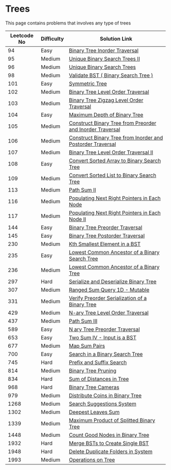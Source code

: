 # Trees

This page contains problems that involves any type of trees

| Leetcode No | Difficulty | Solution Link                                                                                                                                                                              |
| ----------- | ---------- | ------------------------------------------------------------------------------------------------------------------------------------------------------------------------------------------ |
| 94          | Easy       | [Binary Tree Inorder Traversal](../difficulty-based-problem-index/leetcode-easy/leetcode-94-binary-tree-inorder-traversal.md)                                                              |
| 95          | Medium     | [Unique Binary Search Trees II](../difficulty-based-problem-index/leetcode-medium/leetcode-95-unique-binary-search-trees-ii.md)                                                            |
| 96          | Medium     | [Unique Binary Search Trees](../difficulty-based-problem-index/leetcode-medium/leetcode-96-unique-binary-search-trees.md)                                                                  |
| 98          | Medium     | [Validate BST ( Binary Search Tree )](../difficulty-based-problem-index/leetcode-medium/leetcode-98-validate-binary-search-tree.md)                                                        |
| 101         | Easy       | [Symmetric Tree](../difficulty-based-problem-index/leetcode-easy/leetcode-101-symmetric-tree.md)                                                                                           |
| 102         | Medium     | [Binary Tree Level Order Traversal](../difficulty-based-problem-index/leetcode-medium/leetcode-102-binary-tree-level-order-traversal.md)                                                   |
| 103         | Medium     | [Binary Tree Zigzag Level Order Traversal](../difficulty-based-problem-index/leetcode-medium/leetcode-103-binary-tree-zigzag-level-order-traversal.md)                                     |
| 104         | Easy       | [Maximum Depth of Binary Tree](../difficulty-based-problem-index/leetcode-easy/leetcode-104-maximum-depth-of-binary-tree.md)                                                               |
| 105         | Medium     | [Construct Binary Tree from Preorder and Inorder Traversal](../difficulty-based-problem-index/leetcode-medium/leetcode-105-construct-binary-tree-from-preorder-and-inorder-traversal.md)   |
| 106         | Medium     | [Construct Binary Tree from Inorder and Postorder Traversal](../difficulty-based-problem-index/leetcode-medium/leetcode-106-construct-binary-tree-from-inorder-and-postorder-traversal.md) |
| 107         | Medium     | [Binary Tree Level Order Traversal II](../difficulty-based-problem-index/leetcode-medium/leetcode-107-binary-tree-level-order-traversal-ii.md)                                             |
| 108         | Easy       | [Convert Sorted Array to Binary Search Tree](../difficulty-based-problem-index/leetcode-easy/leetcode-108-convert-sorted-array-to-binary-search-tree.md)                                   |
| 109         | Medium     | [Convert Sorted List to Binary Search Tree](../difficulty-based-problem-index/leetcode-medium/leetcode-109-convert-sorted-list-to-binary-search-tree.md)                                   |
| 113         | Medium     | [Path Sum II](../difficulty-based-problem-index/leetcode-medium/leetcode-113-path-sum-ii.md)                                                                                               |
| 116         | Medium     | [Populating Next Right Pointers in Each Node](../difficulty-based-problem-index/leetcode-medium/leetcode-116-populating-next-right-pointers-in-each-node.md)                               |
| 117         | Medium     | [Populating Next Right Pointers in Each Node II](../difficulty-based-problem-index/leetcode-medium/leetcode-117-populating-next-right-pointers-in-each-node-ii.md)                         |
| 144         | Easy       | [Binary Tree Preorder Traversal](../difficulty-based-problem-index/leetcode-easy/leetcode-144-binary-tree-preorder-traversal.md)                                                           |
| 145         | Easy       | [Binary Tree Postorder Traversal](../difficulty-based-problem-index/leetcode-easy/leetcode-145-binary-tree-postorder-traversal.md)                                                         |
| 230         | Medium     | [Kth Smallest Element in a BST](../difficulty-based-problem-index/leetcode-medium/leetcode-230-kth-smallest-element-in-a-bst.md)                                                           |
| 235         | Easy       | [Lowest Common Ancestor of a Binary Search Tree](../difficulty-based-problem-index/leetcode-easy/leetcode-235-lowest-common-ancestor-of-a-binary-search-tree.md)                           |
| 236         | Medium     | [Lowest Common Ancestor of a Binary Tree](../difficulty-based-problem-index/leetcode-medium/leetcode-236-lowest-common-ancestor-of-a-binary-tree.md)                                       |
| 297         | Hard       | [Serialize and Deserialize Binary Tree](../difficulty-based-problem-index/leetcode-hard/leetcode-297-serialize-and-deserialize-binary-tree.md)                                             |
| 307         | Medium     | [Ranged Sum Query 1D - Mutable](../difficulty-based-problem-index/leetcode-medium/leetcode-307-range-sum-query-mutable.md)                                                                 |
| 331         | Medium     | [Verify Preorder Serialization of a Binary Tree](../difficulty-based-problem-index/leetcode-medium/leetcode-331-verify-preorder-serialization-of-a-binary-tree.md)                         |
| 429         | Medium     | [N-ary Tree Level Order Traversal](../difficulty-based-problem-index/leetcode-medium/leetcode-429-n-ary-tree-level-order-traversal.md)                                                     |
| 437         | Medium     | [Path Sum III](../difficulty-based-problem-index/leetcode-medium/leetcode-437-path-sum-iii.md)                                                                                             |
| 589         | Easy       | [N ary Tree Preorder Traversal](../difficulty-based-problem-index/leetcode-easy/leetcode-589-n-ary-tree-preorder-traversal.md)                                                             |
| 653         | Easy       | [Two Sum IV - Input is a BST](../difficulty-based-problem-index/leetcode-easy/leetcode-653-two-sum-iv-input-is-a-bst.md)                                                                   |
| 677         | Medium     | [Map Sum Pairs](../difficulty-based-problem-index/leetcode-medium/leetcode-677-map-sum-pairs.md)                                                                                           |
| 700         | Easy       | [Search in a Binary Search Tree](../difficulty-based-problem-index/leetcode-easy/leetcode-700-search-in-a-binary-search-tree.md)                                                           |
| 745         | Hard       | [Prefix and Suffix Search](../difficulty-based-problem-index/leetcode-hard/leetcode-745-prefix-and-suffix-search.md)                                                                       |
| 814         | Medium     | [Binary Tree Pruning](../difficulty-based-problem-index/leetcode-medium/leetcode-814-binary-tree-pruning.md)                                                                               |
| 834         | Hard       | [Sum of Distances in Tree](../difficulty-based-problem-index/leetcode-hard/leetcode-834-sum-of-distances-in-tree.md)                                                                       |
| 968         | Hard       | [Binary Tree Cameras](../difficulty-based-problem-index/leetcode-hard/leetcode-968-binary-tree-cameras.md)                                                                                 |
| 979         | Medium     | [Distribute Coins in Binary Tree](../difficulty-based-problem-index/leetcode-medium/leetcode-979-distribute-coins-in-binary-tree.md)                                                       |
| 1268        | Medium     | [Search Suggestions System](../difficulty-based-problem-index/leetcode-medium/leetcode-1268-search-suggestions-system.md)                                                                  |
| 1302        | Medium     | [Deepest Leaves Sum](../difficulty-based-problem-index/leetcode-medium/leetcode-1302-deepest-leaves-sum.md)                                                                                |
| 1339        | Medium     | [Maximum Product of Splitted Binary Tree](../difficulty-based-problem-index/leetcode-medium/leetcode-1339-maximum-product-of-splitted-binary-tree.md)                                      |
| 1448        | Medium     | [Count Good Nodes in Binary Tree](../difficulty-based-problem-index/leetcode-medium/leetcode-1448-count-good-nodes-in-binary-tree.md)                                                      |
| 1932        | Hard       | [Merge BSTs to Create Single BST](../difficulty-based-problem-index/leetcode-hard/leetcode-1932-merge-bsts-to-create-single-bst.md)                                                        |
| 1948        | Hard       | [Delete Duplicate Folders in System](../difficulty-based-problem-index/leetcode-hard/leetcode-1948-delete-duplicate-folders-in-system.md)                                                  |
| 1993        | Medium     | [Operations on Tree](../difficulty-based-problem-index/leetcode-medium/leetcode-1993-operations-on-tree.md)                                                                                |

